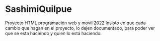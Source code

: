 # SashimiQuilpue
 Proyecto HTML programación web y movil 2022
 Insisto en que cada cambio que hagan en el proyecto, lo dejen documentado, para poder ver que se esta haciendo y quien lo está haciendo.
